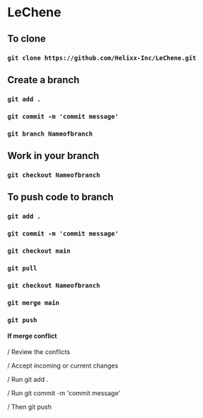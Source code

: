 # LeChene

## To clone

### `git clone https://github.com/Helixx-Inc/LeChene.git`

## Create a branch

### `git add .`
### `git commit -m 'commit message'`
### `git branch Nameofbranch`

## Work in your branch
### `git checkout Nameofbranch`

## To push code to branch
### `git add .`
### `git commit -m 'commit message'`
### `git checkout main`
### `git pull`
### `git checkout Nameofbranch`
### `git merge main`
### `git push`

#### If merge conflict
/ Review the conflicts

/ Accept incoming or current changes

/ Run git add .

/ Run git commit -m 'commit message'

/ Then git push